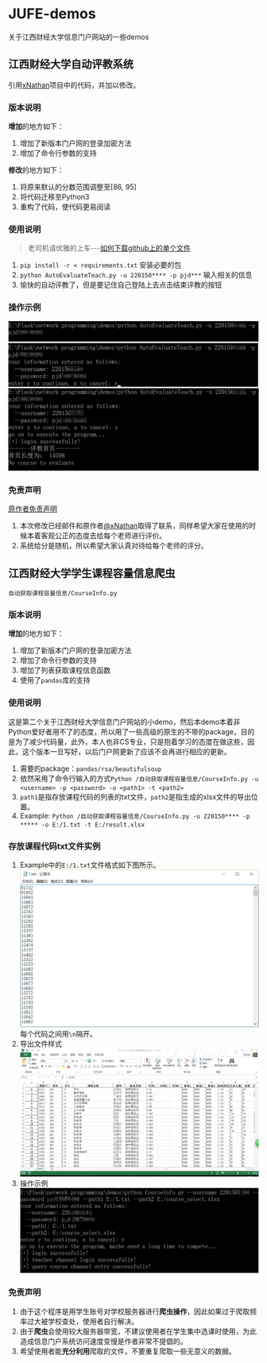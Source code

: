 # JUFE-demos
关于江西财经大学信息门户网站的一些demos

## 江西财经大学自动评教系统
引用[xNathan](https://github.com/xNathan/TeachEvaluation)项目中的代码，并加以修改。
### 版本说明
**增加**的地方如下：
1. 增加了新版本门户网的登录加密方法
2. 增加了命令行参数的支持

**修改**的地方如下：
1. 将原来默认的分数范围调整至\[86, 95]
2. 将代码迁移至Python3
3. 重构了代码，使代码更易阅读

### 使用说明
> 老司机请优雅的上车---[如何下载github上的单个文件](https://www.cnblogs.com/zhaoqingqing/p/5534827.html)

1. `pip install -r < requirements.txt` 安装必要的包
2. `python AutoEvaluateTeach.py -u 220150**** -p pjd***` 输入相关的信息
3. 愉快的自动评教了，但是要记住自己登陆上去点击结束评教的按钮

### 操作示例
![1](https://github.com/poetlife/JUFE-demos/blob/master/pics/1.png)
![2](https://github.com/poetlife/JUFE-demos/blob/master/pics/2.png)
![3](https://github.com/poetlife/JUFE-demos/blob/master/pics/3.png)

### 免责声明
[原作者免责声明](https://github.com/xNathan/TeachEvaluation#免责声明)
1. 本次修改已经邮件和原作者[@xNathan](https://github.com/xNathan)取得了联系，同样希望大家在使用的时候本着客观公正的态度去给每个老师进行评价。
2. 系统给分是随机，所以希望大家认真对待给每个老师的评分。

## 江西财经大学学生课程容量信息爬虫
`自动获取课程容量信息/CourseInfo.py`

### 版本说明
**增加**的地方如下：
1. 增加了新版本门户网的登录加密方法
2. 增加了命令行参数的支持
3. 增加了列表获取课程信息函数
4. 使用了`pandas`库的支持

### 使用说明
这是第二个关于江西财经大学信息门户网站的小demo，然后本demo本着非Python爱好者用不了的态度，所以用了一些高级的原生的不带的package，目的是为了减少代码量，此外，本人也非CS专业，只是抱着学习的态度在做这些，因此，这个版本一旦写好，以后门户网更新了应该不会再进行相应的更新。
1. 需要的package：`pandas/rsa/beautifulsoup`
2. 依然采用了命令行输入的方式`Python /自动获取课程容量信息/CourseInfo.py -u <username> -p <password> -o <path1> -t <path2>`
3. `path1`是指存放课程代码的列表的txt文件，`path2`是指生成的xlsx文件的导出位置。
4. Example: `Python /自动获取课程容量信息/CourseInfo.py -u 220150**** -p ***** -o E:/1.txt -t E:/result.xlsx`

### 存放课程代码txt文件实例
1. Example中的`E:/1.txt`文件格式如下图所示。
![1.txt样式](https://github.com/poetlife/JUFE-demos/blob/master/pics/4.png)
每个代码之间用`\n`隔开。
2. 导出文件样式
![result.xlsx](https://github.com/poetlife/JUFE-demos/blob/master/pics/5.png)
3. 操作示例
![instance_for_maniplation](https://github.com/poetlife/JUFE-demos/blob/master/pics/6.png)

### 免责声明
1. 由于这个程序是用学生账号对学校服务器进行**爬虫操作**，因此如果过于爬取频率过大被学校查处，使用者自行解决。
2. 由于**爬虫**会使用较大服务器带宽，不建议使用者在学生集中选课时使用，为此造成信息门户系统访问速度变慢是作者非常不提倡的。
3. 希望使用者能**充分利用**爬取的文件，不要重复爬取一些无意义的数据。

